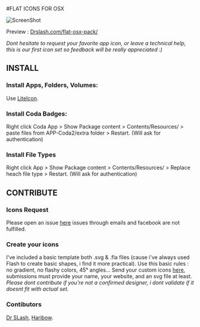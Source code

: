 #FLAT ICONS FOR OSX

![ScreenShot](http://drslash.com/wp-content/uploads/2014/07/SLASHOS.jpg)

Preview : [Drslash.com/flat-osx-pack/](http://drslash.com/flat-osx-pack/)

*Dont hesitate to request your favorite app icon, or leave a technical help, this is our first icon set so feedback will be really appreciated :)*

## INSTALL

### Install Apps, Folders, Volumes:
Use [LiteIcon](http://www.freemacsoft.net/liteicon/).

### Install Coda Badges:
Right click Coda App > Show Package content > Contents/Resources/ > paste files from APP-Coda2/extra folder > Restart. (Will ask for authentication)

### Install File Types
Right click App > Show Package content >  Contents/Resources/ > Replace heach file type > Restart. (Will ask for authentication)


## CONTRIBUTE

### Icons Request
Please open an issue [here](https://github.com/dr-slash/icons-flat-osx/issues) 
issues through emails and facebook are not fulfilled.

### Create your icons
I've included a basic template both .svg & .fla files (cause i've always used Flash to create basic shapes, i find it more practical). 
Use this basic rules : no gradient, no flashy colors, 45° angles...
Send your custom icons [here](https://github.com/dr-slash/icons-flat-osx/issues/42), submissions must provide your name, your website, and an svg file at least.
*Please dont contribute if you're not a confirmed designer, i dont validate if it doesnt fit with actual set.*

### Contibutors
[Dr SLash](http://drslash.com/), [Haribow](http://oneharibow.tumblr.com/).
